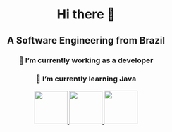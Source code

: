 <div align="center"="center">
    <h1 align="center">Hi there 👋</h1>
    <h2 align="center">A Software Engineering from Brazil</h2>
</div>




<div align="center"="center">
    <h3 align="center">🔭 I’m currently working as a developer</h3>
    <h3 align="center">🌱 I’m currently learning Java</h3>
</div>
</hr>
<div align="center">
    <a href="https://www.linkedin.com/in/carlos-cardoso-886530249/">
        <img max width=75px
            src="https://img.shields.io/badge/LinkedIn-0077B5?style=for-the-badge&logo=linkedin&logoColor=white">
    </a>
    <a href="https://wa.me/5551984160259?text=Oii+vim+pelo+teu+GitHub+%3AP">
        <img max width=75px src="https://img.shields.io/badge/WhatsApp-25D366?logo=whatsapp&logoColor=fff&style=flat">
    </a>
    <a href="https://www.instagram.com/carlos_ccardoso/">
        <img max width=76px
            src="https://img.shields.io/badge/Instagram-E4405F?style=for-the-badge&logo=instagram&logoColor=white">
    </a>


</div>
